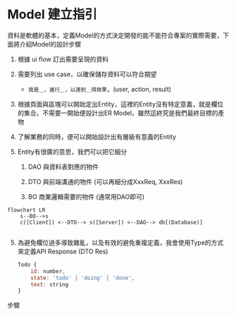 # Model 建立指引

資料是軟體的基本，定義Model的方式決定開發的能不能符合專案的實際需要，下面將介紹Model的設計步驟

1. 根據 ui flow 訂出需要呈現的資料

2. 需要列出 use case，以確保儲存資料可以符合期望
   
   - `我是＿，進行＿，以達到＿得效果`，(user, action, result)

3. 根據頁面與區塊可以開始定出Entity，這裡的Entity沒有特定意義，就是欄位的集合。不需要一開始便設計出ER Model，雖然這終究是我們最終目標的產物

4. 了解業務的同時，便可以開始設計出有層級有意義的Entity

5. Entity有很廣的意思，我們可以把它細分
   
   1. DAO 與資料表對應的物件
   
   2. DTO 與前端溝通的物件 (可以再細分成XxxReq, XxxRes)
   
   3. BO 商業邏輯需要的物件 (通常用DAO即可)

```mermaid
flowchart LR
    s--BO-->s
    c([Client]) <--DTO--> s([Server]) <--DAO--> db[(Database)]


```

5. 為避免欄位過多導致雜亂，以及有效的避免重複定義，我會使用Type的方式來定義API Response (DTO Res)
   
   ```js
   Todo {
       id: number,
       state: 'todo' | 'doing' | 'done',
       text: string
   }  
   ```

步驟